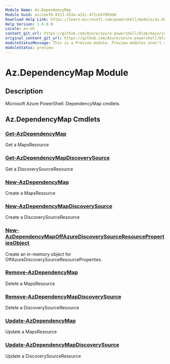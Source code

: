 ```yaml
---
Module Name: Az.DependencyMap
Module Guid: accceef6-8113-453a-a31c-4f2ce57893d6
Download Help Link: https://learn.microsoft.com/powershell/module/az.dependencymap
Help Version: 1.0.0.0
Locale: en-US
content_git_url: https://github.com/Azure/azure-powershell/blob/main/src/DependencyMap/DependencyMap/help/Az.DependencyMap.md
original_content_git_url: https://github.com/Azure/azure-powershell/blob/main/src/DependencyMap/DependencyMap/help/Az.DependencyMap.md
moduleStatusMessage: This is a Preview module. Preview modules aren't recommended for use in production environments. For more information, see https://aka.ms/azps-refstatus.
moduleStatus: preview
---
```


# Az.DependencyMap Module
## Description
Microsoft Azure PowerShell: DependencyMap cmdlets

## Az.DependencyMap Cmdlets
### [Get-AzDependencyMap](Get-AzDependencyMap.md)
Get a MapsResource

### [Get-AzDependencyMapDiscoverySource](Get-AzDependencyMapDiscoverySource.md)
Get a DiscoverySourceResource

### [New-AzDependencyMap](New-AzDependencyMap.md)
Create a MapsResource

### [New-AzDependencyMapDiscoverySource](New-AzDependencyMapDiscoverySource.md)
Create a DiscoverySourceResource

### [New-AzDependencyMapOffAzureDiscoverySourceResourcePropertiesObject](New-AzDependencyMapOffAzureDiscoverySourceResourcePropertiesObject.md)
Create an in-memory object for OffAzureDiscoverySourceResourceProperties.

### [Remove-AzDependencyMap](Remove-AzDependencyMap.md)
Delete a MapsResource

### [Remove-AzDependencyMapDiscoverySource](Remove-AzDependencyMapDiscoverySource.md)
Delete a DiscoverySourceResource

### [Update-AzDependencyMap](Update-AzDependencyMap.md)
Update a MapsResource

### [Update-AzDependencyMapDiscoverySource](Update-AzDependencyMapDiscoverySource.md)
Update a DiscoverySourceResource

